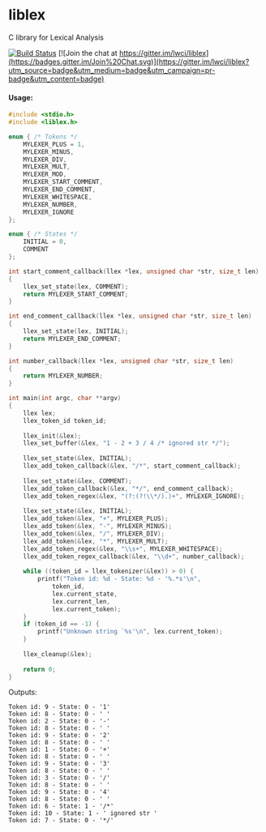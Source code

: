 # liblex
C library for Lexical Analysis

[![Build Status](https://travis-ci.org/lwci/liblex.svg?branch=master)](https://travis-ci.org/lwci/liblex)
[![Join the chat at https://gitter.im/lwci/liblex](https://badges.gitter.im/Join%20Chat.svg)](https://gitter.im/lwci/liblex?utm_source=badge&utm_medium=badge&utm_campaign=pr-badge&utm_content=badge)


#### Usage:

```c
#include <stdio.h>
#include <liblex.h>

enum { /* Tokens */
	MYLEXER_PLUS = 1,
	MYLEXER_MINUS,
	MYLEXER_DIV,
	MYLEXER_MULT,
	MYLEXER_MOD,
	MYLEXER_START_COMMENT,
	MYLEXER_END_COMMENT,
	MYLEXER_WHITESPACE,
	MYLEXER_NUMBER,
	MYLEXER_IGNORE
};

enum { /* States */
	INITIAL = 0,
	COMMENT
};

int start_comment_callback(llex *lex, unsigned char *str, size_t len) 
{
	llex_set_state(lex, COMMENT);
	return MYLEXER_START_COMMENT;
}

int end_comment_callback(llex *lex, unsigned char *str, size_t len) 
{
	llex_set_state(lex, INITIAL);
	return MYLEXER_END_COMMENT;
}

int number_callback(llex *lex, unsigned char *str, size_t len) 
{
	return MYLEXER_NUMBER;
}

int main(int argc, char **argv)
{
	llex lex;
	llex_token_id token_id;
		
	llex_init(&lex);
	llex_set_buffer(&lex, "1 - 2 + 3 / 4 /* ignored str */");
	
	llex_set_state(&lex, INITIAL);
	llex_add_token_callback(&lex, "/*", start_comment_callback);
	
	llex_set_state(&lex, COMMENT);
	llex_add_token_callback(&lex, "*/", end_comment_callback);
	llex_add_token_regex(&lex, "(?:(?!\\*/).)+", MYLEXER_IGNORE);
	
	llex_set_state(&lex, INITIAL);
	llex_add_token(&lex, "+", MYLEXER_PLUS);
	llex_add_token(&lex, "-", MYLEXER_MINUS);
	llex_add_token(&lex, "/", MYLEXER_DIV);
	llex_add_token(&lex, "*", MYLEXER_MULT);
	llex_add_token_regex(&lex, "\\s+", MYLEXER_WHITESPACE);
	llex_add_token_regex_callback(&lex, "\\d+", number_callback);
	
	while ((token_id = llex_tokenizer(&lex)) > 0) {
		printf("Token id: %d - State: %d - '%.*s'\n",
			token_id, 
			lex.current_state,
			lex.current_len,
			lex.current_token);
	}
	if (token_id == -1) {
		printf("Unknown string `%s'\n", lex.current_token);
	}
	
	llex_cleanup(&lex);
	
	return 0;
}
```

Outputs:

```
Token id: 9 - State: 0 - '1'
Token id: 8 - State: 0 - ' '
Token id: 2 - State: 0 - '-'
Token id: 8 - State: 0 - ' '
Token id: 9 - State: 0 - '2'
Token id: 8 - State: 0 - ' '
Token id: 1 - State: 0 - '+'
Token id: 8 - State: 0 - ' '
Token id: 9 - State: 0 - '3'
Token id: 8 - State: 0 - ' '
Token id: 3 - State: 0 - '/'
Token id: 8 - State: 0 - ' '
Token id: 9 - State: 0 - '4'
Token id: 8 - State: 0 - ' '
Token id: 6 - State: 1 - '/*'
Token id: 10 - State: 1 - ' ignored str '
Token id: 7 - State: 0 - '*/'
```
